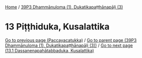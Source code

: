 
[Home](/) / [39P3 Dhammānuloma (1), Dukatikapaṭṭhānapāḷi (3)](../39P3.md)

# 13 Piṭṭhiduka, Kusalattika


[Go to previous page (Paccayacatukka)](12/12.8/12.8.1--7/Paccayacatukka.md) / [Go to parent page (39P3 Dhammānuloma (1), Dukatikapaṭṭhānapāḷi (3))](0.md) / [Go to next page (13.1 Dassanenapahātabbaduka, Kusalattika)](13/13.1.md)



